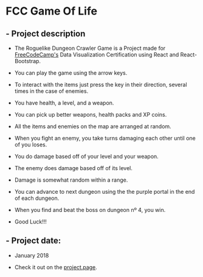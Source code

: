# FCC Game Of Life

## - Project description

+ The Roguelike Dungeon Crawler Game is a Project made for [FreeCodeCamp's](https://www.freecodecamp.org/) Data Visualization Certification using React and React-Bootstrap.

+ You can play the game using the arrow keys.

+ To interact with the items just press the key in their direction, several times in the case of enemies.

+ You have health, a level, and a weapon.

+ You can pick up better weapons, health packs and XP coins.

+ All the items and enemies on the map are arranged at random.

+ When you fight an enemy, you take turns damaging each other until one of you loses.

+ You do damage based off of your level and your weapon.

+ The enemy does damage based off of its level.

+ Damage is somewhat random within a range.

+ You can advance to next dungeon using the the purple portal in the end of each dungeon.

+ When you find and beat the boss on dungeon nº 4, you win.

+ Good Luck!!!

## - Project date:

+ January 2018

+ Check it out on the [project.page](https://joao-henrique.github.io/FCC-Roguelike-Dungeon-Crawler-Game/).